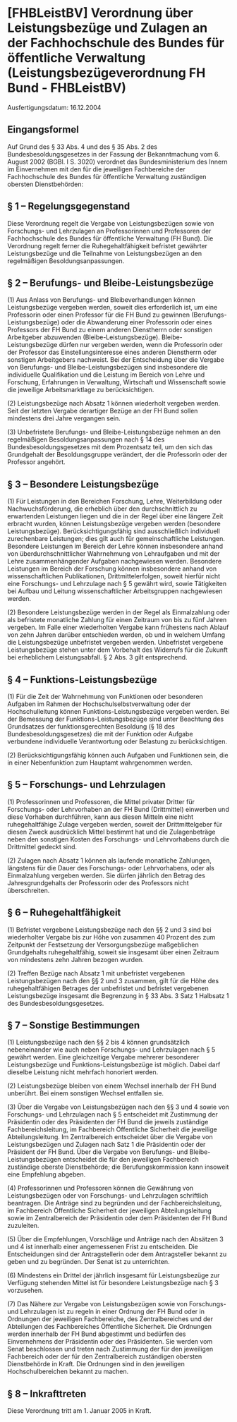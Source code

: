 # [FHBLeistBV] Verordnung über Leistungsbezüge und Zulagen an der Fachhochschule des Bundes für öffentliche Verwaltung  (Leistungsbezügeverordnung FH Bund - FHBLeistBV)

Ausfertigungsdatum: 16.12.2004

 

## Eingangsformel

Auf Grund des § 33 Abs. 4 und des § 35 Abs. 2 des Bundesbesoldungsgesetzes in der Fassung der Bekanntmachung vom 6. August 2002 (BGBl. I S. 3020) verordnet das Bundesministerium des Innern im Einvernehmen mit den für die jeweiligen Fachbereiche der Fachhochschule des Bundes für öffentliche Verwaltung zuständigen obersten Dienstbehörden:


## § 1 – Regelungsgegenstand

Diese Verordnung regelt die Vergabe von Leistungsbezügen sowie von Forschungs- und Lehrzulagen an Professorinnen und Professoren der Fachhochschule des Bundes für öffentliche Verwaltung (FH Bund). Die Verordnung regelt ferner die Ruhegehaltfähigkeit befristet gewährter Leistungsbezüge und die Teilnahme von Leistungsbezügen an den regelmäßigen Besoldungsanpassungen.


## § 2 – Berufungs- und Bleibe-Leistungsbezüge

(1) Aus Anlass von Berufungs- und Bleibeverhandlungen können Leistungsbezüge vergeben werden, soweit dies erforderlich ist, um eine Professorin oder einen Professor für die FH Bund zu gewinnen (Berufungs-Leistungsbezüge) oder die Abwanderung einer Professorin oder eines Professors der FH Bund zu einem anderen Dienstherrn oder sonstigen Arbeitgeber abzuwenden (Bleibe-Leistungsbezüge). Bleibe-Leistungsbezüge dürfen nur vergeben werden, wenn die Professorin oder der Professor das Einstellungsinteresse eines anderen Dienstherrn oder sonstigen Arbeitgebers nachweist. Bei der Entscheidung über die Vergabe von Berufungs- und Bleibe-Leistungsbezügen sind insbesondere die individuelle Qualifikation und die Leistung im Bereich von Lehre und Forschung, Erfahrungen in Verwaltung, Wirtschaft und Wissenschaft sowie die jeweilige Arbeitsmarktlage zu berücksichtigen.

(2) Leistungsbezüge nach Absatz 1 können wiederholt vergeben werden. Seit der letzten Vergabe derartiger Bezüge an der FH Bund sollen mindestens drei Jahre vergangen sein.

(3) Unbefristete Berufungs- und Bleibe-Leistungsbezüge nehmen an den regelmäßigen Besoldungsanpassungen nach § 14 des Bundesbesoldungsgesetzes mit dem Prozentsatz teil, um den sich das Grundgehalt der Besoldungsgruppe verändert, der die Professorin oder der Professor angehört.


## § 3 – Besondere Leistungsbezüge

(1) Für Leistungen in den Bereichen Forschung, Lehre, Weiterbildung oder Nachwuchsförderung, die erheblich über den durchschnittlich zu erwartenden Leistungen liegen und die in der Regel über eine längere Zeit erbracht wurden, können Leistungsbezüge vergeben werden (besondere Leistungsbezüge). Berücksichtigungsfähig sind ausschließlich individuell zurechenbare Leistungen; dies gilt auch für gemeinschaftliche Leistungen. Besondere Leistungen im Bereich der Lehre können insbesondere anhand von überdurchschnittlicher Wahrnehmung von Lehraufgaben und mit der Lehre zusammenhängender Aufgaben nachgewiesen werden. Besondere Leistungen im Bereich der Forschung können insbesondere anhand von wissenschaftlichen Publikationen, Drittmittelerfolgen, soweit hierfür nicht eine Forschungs- und Lehrzulage nach § 5 gewährt wird, sowie Tätigkeiten bei Aufbau und Leitung wissenschaftlicher Arbeitsgruppen nachgewiesen werden.

(2) Besondere Leistungsbezüge werden in der Regel als Einmalzahlung oder als befristete monatliche Zahlung für einen Zeitraum von bis zu fünf Jahren vergeben. Im Falle einer wiederholten Vergabe kann frühestens nach Ablauf von zehn Jahren darüber entschieden werden, ob und in welchem Umfang die Leistungsbezüge unbefristet vergeben werden. Unbefristet vergebene Leistungsbezüge stehen unter dem Vorbehalt des Widerrufs für die Zukunft bei erheblichem Leistungsabfall. § 2 Abs. 3 gilt entsprechend.


## § 4 – Funktions-Leistungsbezüge

(1) Für die Zeit der Wahrnehmung von Funktionen oder besonderen Aufgaben im Rahmen der Hochschulselbstverwaltung oder der Hochschulleitung können Funktions-Leistungsbezüge vergeben werden. Bei der Bemessung der Funktions-Leistungsbezüge sind unter Beachtung des Grundsatzes der funktionsgerechten Besoldung (§ 18 des Bundesbesoldungsgesetzes) die mit der Funktion oder Aufgabe verbundene individuelle Verantwortung oder Belastung zu berücksichtigen.

(2) Berücksichtigungsfähig können auch Aufgaben und Funktionen sein, die in einer Nebenfunktion zum Hauptamt wahrgenommen werden.


## § 5 – Forschungs- und Lehrzulagen

(1) Professorinnen und Professoren, die Mittel privater Dritter für Forschungs- oder Lehrvorhaben an der FH Bund (Drittmittel) einwerben und diese Vorhaben durchführen, kann aus diesen Mitteln eine nicht ruhegehaltfähige Zulage vergeben werden, soweit der Drittmittelgeber für diesen Zweck ausdrücklich Mittel bestimmt hat und die Zulagenbeträge neben den sonstigen Kosten des Forschungs- und Lehrvorhabens durch die Drittmittel gedeckt sind.

(2) Zulagen nach Absatz 1 können als laufende monatliche Zahlungen, längstens für die Dauer des Forschungs- oder Lehrvorhabens, oder als Einmalzahlung vergeben werden. Sie dürfen jährlich den Betrag des Jahresgrundgehalts der Professorin oder des Professors nicht überschreiten.


## § 6 – Ruhegehaltfähigkeit

(1) Befristet vergebene Leistungsbezüge nach den §§ 2 und 3 sind bei wiederholter Vergabe bis zur Höhe von zusammen 40 Prozent des zum Zeitpunkt der Festsetzung der Versorgungsbezüge maßgeblichen Grundgehalts ruhegehaltfähig, soweit sie insgesamt über einen Zeitraum von mindestens zehn Jahren bezogen wurden.

(2) Treffen Bezüge nach Absatz 1 mit unbefristet vergebenen Leistungsbezügen nach den §§ 2 und 3 zusammen, gilt für die Höhe des ruhegehaltfähigen Betrages der unbefristet und befristet vergebenen Leistungsbezüge insgesamt die Begrenzung in § 33 Abs. 3 Satz 1 Halbsatz 1 des Bundesbesoldungsgesetzes.


## § 7 – Sonstige Bestimmungen

(1) Leistungsbezüge nach den §§ 2 bis 4 können grundsätzlich nebeneinander wie auch neben Forschungs- und Lehrzulagen nach § 5 gewährt werden. Eine gleichzeitige Vergabe mehrerer besonderer Leistungsbezüge und Funktions-Leistungsbezüge ist möglich. Dabei darf dieselbe Leistung nicht mehrfach honoriert werden.

(2) Leistungsbezüge bleiben von einem Wechsel innerhalb der FH Bund unberührt. Bei einem sonstigen Wechsel entfallen sie.

(3) Über die Vergabe von Leistungsbezügen nach den §§ 3 und 4 sowie von Forschungs- und Lehrzulagen nach § 5 entscheidet mit Zustimmung der Präsidentin oder des Präsidenten der FH Bund die jeweils zuständige Fachbereichsleitung, im Fachbereich Öffentliche Sicherheit die jeweilige Abteilungsleitung. Im Zentralbereich entscheidet über die Vergabe von Leistungsbezügen und Zulagen nach Satz 1 die Präsidentin oder der Präsident der FH Bund. Über die Vergabe von Berufungs- und Bleibe-Leistungsbezügen entscheidet die für den jeweiligen Fachbereich zuständige oberste Dienstbehörde; die Berufungskommission kann insoweit eine Empfehlung abgeben.

(4) Professorinnen und Professoren können die Gewährung von Leistungsbezügen oder von Forschungs- und Lehrzulagen schriftlich beantragen. Die Anträge sind zu begründen und der Fachbereichsleitung, im Fachbereich Öffentliche Sicherheit der jeweiligen Abteilungsleitung sowie im Zentralbereich der Präsidentin oder dem Präsidenten der FH Bund zuzuleiten.

(5) Über die Empfehlungen, Vorschläge und Anträge nach den Absätzen 3 und 4 ist innerhalb einer angemessenen Frist zu entscheiden. Die Entscheidungen sind der Antragstellerin oder dem Antragsteller bekannt zu geben und zu begründen. Der Senat ist zu unterrichten.

(6) Mindestens ein Drittel der jährlich insgesamt für Leistungsbezüge zur Verfügung stehenden Mittel ist für besondere Leistungsbezüge nach § 3 vorzusehen.

(7) Das Nähere zur Vergabe von Leistungsbezügen sowie von Forschungs- und Lehrzulagen ist zu regeln in einer Ordnung der FH Bund oder in Ordnungen der jeweiligen Fachbereiche, des Zentralbereiches und der Abteilungen des Fachbereiches Öffentliche Sicherheit. Die Ordnungen werden innerhalb der FH Bund abgestimmt und bedürfen des Einvernehmens der Präsidentin oder des Präsidenten. Sie werden vom Senat beschlossen und treten nach Zustimmung der für den jeweiligen Fachbereich oder der für den Zentralbereich zuständigen obersten Dienstbehörde in Kraft. Die Ordnungen sind in den jeweiligen Hochschulbereichen bekannt zu machen.


## § 8 – Inkrafttreten

Diese Verordnung tritt am 1. Januar 2005 in Kraft.
